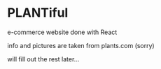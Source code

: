 # PLANTiful
e-commerce website done with React

info and pictures are taken from  plants.com  (sorry)

will fill out the rest later...

